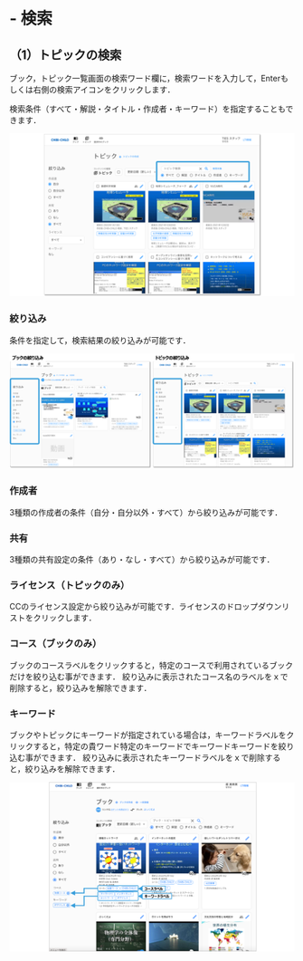 # - 検索

## （1）トピックの**検索**

ブック，トピック一覧画面の検索ワード欄に，検索ワードを入力して，Enterもしくは右側の検索アイコンをクリックします．

検索条件（すべて・解説・タイトル・作成者・キーワード）を指定することもできます．

![](<../.gitbook/assets/image (66).png>)

### 絞り込み

条件を指定して，検索結果の絞り込みが可能です．

![](<../.gitbook/assets/image (70).png>)

### 作成者

3種類の作成者の条件（自分・自分以外・すべて）から絞り込みが可能です．

### 共有

3種類の共有設定の条件（あり・なし・すべて）から絞り込みが可能です．

### ライセンス（トピックのみ）

CCのライセンス設定から絞り込みが可能です．ライセンスのドロップダウンリストをクリックします．

### コース（ブックのみ）

ブックのコースラベルをクリックすると，特定のコースで利用されているブックだけを絞り込む事ができます． 絞り込みに表示されたコース名のラベルをｘで削除すると，絞り込みを解除できます．

### キーワード

ブックやトピックにキーワードが指定されている場合は，キーワードラベルをクリックすると，特定の貴ワード特定のキーワードでキーワードキーワードを絞り込む事ができます． 絞り込みに表示されたキーワードラベルをｘで削除すると，絞り込みを解除できます．

![](<../.gitbook/assets/image (150).png>)

